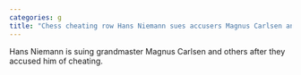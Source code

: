 ```yaml
---
categories: g
title: "Chess cheating row Hans Niemann sues accusers Magnus Carlsen and Chesscom for libel"
---
```

Hans Niemann is suing grandmaster Magnus Carlsen and others after they accused him of cheating.